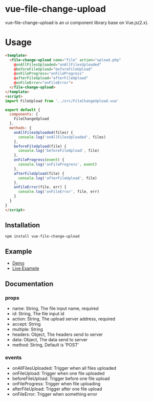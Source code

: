 # vue-file-change-upload

vue-file-change-upload is an ui component library base on Vue.js(2.x).

# Usage

```html
<template>
  <file-change-upload name="file" action="upload.php"
    @onAllFilesUploaded="onAllFilesUploaded"
    @beforeFileUpload="beforeFileUpload"
    @onFileProgress="onFileProgress"
    @afterFileUpload="afterFileUpload"
    @onFileError="onFileError">
  </file-change-upload>
</template>
<script>
import FileUpload from '../src/FileChangeUpload.vue'

export default {
  components: {
    FileChangeUpload
  },
  methods: {
    onAllFilesUploaded(files) {
      console.log('onAllFilesUploaded', files)
    },
    beforeFileUpload(file) {
      console.log('beforeFileUpload', file)
    },
    onFileProgress(event) {
      console.log('onFileProgress', event)
    },
    afterFileUpload(file) {
      console.log('afterFileUpload', file)
    },
    onFileError(file, err) {
      console.log('onFileError', file, err)
    }
  }
}
</script>
```

## Installation

```
npm install vue-file-change-upload
```

## Example

* [Demo](https://github.com/wenzhixin/vue-file-change-upload/tree/master/demo)
* [Live Example](https://wenzhixin.github.io/vue-file-change-upload/demo)

## Documentation

### props

* name: String, The file input name, required
* id: String, The file input id
* action: String, The upload server address, required
* accept: String
* multiple: String
* headers: Object, The headers send to server
* data: Object, The data send to server
* method: String, Default is 'POST'

### events

* onAllFilesUploaded: Trigger when all files uploaded
* onFileUpload: Trigger when one file uploaded
* beforeFileUpload: Trigger before one file upload
* onFileProgress: Trigger when file uploading
* afterFileUpload: Trigger after one file upload
* onFileError: Trigger when something error
